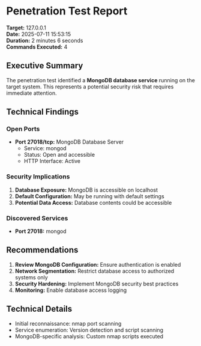 # Penetration Test Report

**Target:** 127.0.0.1  
**Date:** 2025-07-11 15:53:15  
**Duration:** 2 minutes 6 seconds  
**Commands Executed:** 4

## Executive Summary
The penetration test identified a **MongoDB database service** running on the target system. This represents a potential security risk that requires immediate attention.

## Technical Findings

### Open Ports
- **Port 27018/tcp:** MongoDB Database Server
  - Service: mongod
  - Status: Open and accessible
  - HTTP Interface: Active

### Security Implications
1. **Database Exposure:** MongoDB is accessible on localhost
2. **Default Configuration:** May be running with default settings
3. **Potential Data Access:** Database contents could be accessible

### Discovered Services
- **Port 27018:** mongod 


## Recommendations
1. **Review MongoDB Configuration:** Ensure authentication is enabled
2. **Network Segmentation:** Restrict database access to authorized systems only
3. **Security Hardening:** Implement MongoDB security best practices
4. **Monitoring:** Enable database access logging

## Technical Details
- Initial reconnaissance: nmap port scanning
- Service enumeration: Version detection and script scanning
- MongoDB-specific analysis: Custom nmap scripts executed

